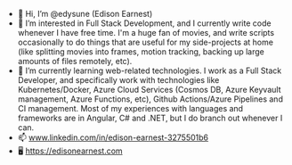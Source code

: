 - 👋 Hi, I’m @edysune (Edison Earnest)
- 👀 I’m interested in Full Stack Development, and I currently write code whenever I have free time. I'm a huge fan of movies, and write scripts occasionally to do things that are useful for my side-projects at home (like splitting movies into frames, motion tracking, backing up large amounts of files remotely, etc).
- 🌱 I’m currently learning web-related technologies. I work as a Full Stack Developer, and specifically work with technologies like Kubernetes/Docker, Azure Cloud Services (Cosmos DB, Azure Keyvault management, Azure Functions, etc), Github Actions/Azure Pipelines and CI management. Most of my experiences with languages and frameworks are in Angular, C# and .NET, but I do branch out whenever I can.
- 📫 www.linkedin.com/in/edison-earnest-3275501b6
- 🖥️ https://edisonearnest.com
